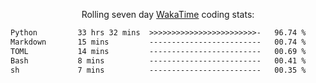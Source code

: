 <p align="center">Rolling seven day <a href="https://wakatime.com/@syrkis"/>WakaTime</a> coding stats:</p>
<!--START_SECTION:waka-->

```txt
Python         33 hrs 32 mins  >>>>>>>>>>>>>>>>>>>>>>>>-   96.74 %
Markdown       15 mins         -------------------------   00.74 %
TOML           14 mins         -------------------------   00.69 %
Bash           8 mins          -------------------------   00.41 %
sh             7 mins          -------------------------   00.35 %
```

<!--END_SECTION:waka-->
